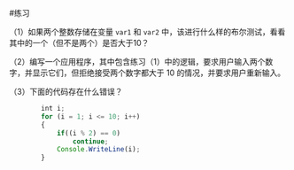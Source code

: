 #练习

（1）如果两个整数存储在变量 `var1` 和 `var2` 中，该进行什么样的布尔测试，看看其中的一个（但不是两个）是否大于10？

（2）编写一个应用程序，其中包含练习（1）中的逻辑，要求用户输入两个数字，并显示它们，但拒绝接受两个数字都大于 10 的情况，并要求用户重新输入。

（3）下面的代码存在什么错误？
```javascript
        int i;
        for (i = 1; i <= 10; i++)
        {
            if((i % 2) == 0)
                continue;
            Console.WriteLine(i);
        }
```